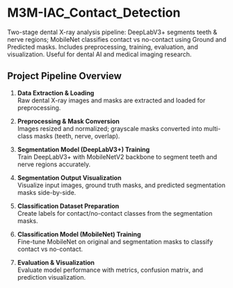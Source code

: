 # M3M-IAC_Contact_Detection
Two-stage dental X-ray analysis pipeline: DeepLabV3+ segments teeth &amp; nerve regions; MobileNet classifies contact vs no-contact using Ground and Predicted masks. Includes preprocessing, training, evaluation, and visualization. Useful for dental AI and medical imaging research.

## Project Pipeline Overview

1. **Data Extraction & Loading**  
   Raw dental X-ray images and masks are extracted and loaded for preprocessing.

2. **Preprocessing & Mask Conversion**  
   Images resized and normalized; grayscale masks converted into multi-class masks (teeth, nerve, overlap).

3. **Segmentation Model (DeepLabV3+) Training**  
   Train DeepLabV3+ with MobileNetV2 backbone to segment teeth and nerve regions accurately.

4. **Segmentation Output Visualization**  
   Visualize input images, ground truth masks, and predicted segmentation masks side-by-side.

5. **Classification Dataset Preparation**  
   Create labels for contact/no-contact classes from the segmentation masks.

6. **Classification Model (MobileNet) Training**  
   Fine-tune MobileNet on original and segmentation masks to classify contact vs no-contact.

7. **Evaluation & Visualization**  
   Evaluate model performance with metrics, confusion matrix, and prediction visualization.
